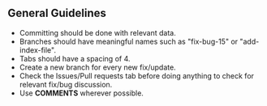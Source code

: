 ## General Guidelines

* Committing should be done with relevant data.
* Branches should have meaningful names such as "fix-bug-15" or "add-index-file".
* Tabs should have a spacing of 4.
* Create a new branch for every new fix/update.
* Check the Issues/Pull requests tab before doing anything to check for relevant fix/bug discussion.
* Use __COMMENTS__ wherever possible. 

